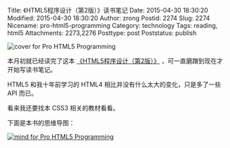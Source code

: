 Title: 《HTML5程序设计（第2版）》读书笔记
Date: 2015-04-30 18:30:20
Modified: 2015-04-30 18:30:20
Author: zrong
Postid: 2274
Slug: 2274
Nicename: pro-html5-programming
Category: technology
Tags: reading, html5
Attachments: 2273,2276
Posttype: post
Poststatus: publish

![cover for Pro HTML5 Programming][52]

本月初就已经读完了这本 [《HTML5程序设计（第2版）》][1] ，可一直磨蹭到现在才开始写读书笔记。

HTML5 和我十年前学习的 HTML4 相比并没有什么太大的变化，只是多了一些 API 而已。

看来我还要找本 CSS3 相关的教材看看。

下面是本书的思维导图： <!--more-->

[![mind for Pro HTML5 Programming][51]][51]

[1]: http://book.douban.com/subject/10608238/
[51]: /wp-content/uploads/2015/04/pro-html5-programming-mind.png
[52]: /wp-content/uploads/2015/04/pro-html5-programming-cover.jpg
